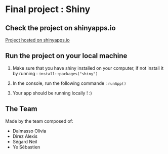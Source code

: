
# Final project : Shiny

## Check the project on shinyapps.io
[Project hosted on shinyapps.io](https://airbnbexplorator.shinyapps.io/data_analytics_shiny_project/)

## Run the project on your local machine

1. Make sure that you have shiny installed on your computer, if not install it by running : `install::packages("shiny")`

2. In the console, run the following commande : `runApp()`

3. Your app should be running locally ! :)

## The Team
Made by the team composed of:
- Dalmasso Olivia
- Direz Alexis
- Ségard Neil
- Ye Sébastien
